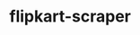 ﻿# flipkart-scraper

 <!--this scraper works for only when the items are in blocks keep that in mind and happy scraping :) -->
<!-- index.js -->
<!-- go to index file and write anything you want to scrape  -->
<!-- and change the name of the fs file according to your need -->

<!--  next.js-->
<!-- the next.js is used to check the pagination  -->

<!--  single-page-scaper.js -->
<!-- this is just scapring a single page going to that page and scraping it  -->


<!-- i hope you enjoy using it any thing you want to change it me up on hammadiqbal645@gmail.com -->
